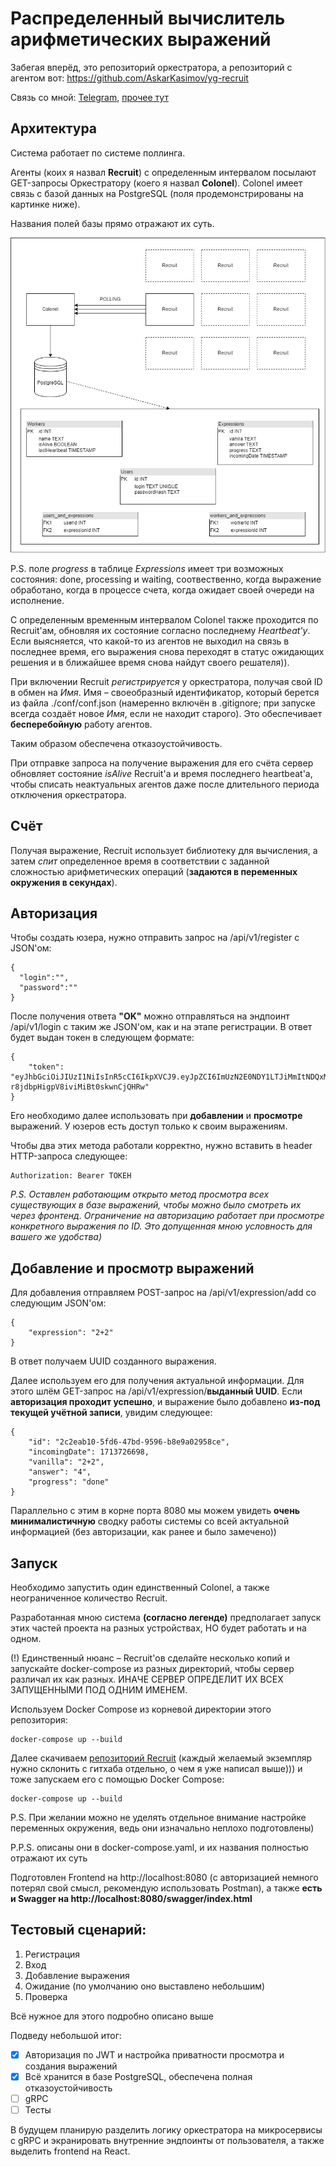 # Распределенный вычислитель арифметических выражений
Забегая вперёд, это репозиторий оркестратора, а репозиторий с агентом вот: https://github.com/AskarKasimov/yg-recruit

Связь со мной: [Telegram](https://t.me/a_s_k_a_rr), [прочее тут](https://askar.su)

## Архитектура
Система работает по системе поллинга.

Агенты (коих я назвал **Recruit**) с определенным интервалом посылают GET-запросы Оркестратору (коего я назвал **Colonel**).
Colonel имеет связь с базой данных на PostgreSQL (поля продемонстрированы на картинке ниже).

Названия полей базы прямо отражают их суть.

![Иллюстрация](https://github.com/AskarKasimov/yg-colonel/blob/master/scheme.drawio.png)

P.S. поле *progress* в таблице *Expressions* имеет три возможных состояния: done, processing и waiting, соотвественно, когда выражение обработано, когда в процессе счета, когда ожидает своей очереди на исполнение.

С определенным временным интервалом Colonel также проходится по Recruit'ам, обновляя их состояние согласно последнему *Heartbeat'у*. Если выясняется, что какой-то из агентов не выходил на связь в последнее время, его выражения снова переходят в статус ожидающих решения и в ближайшее время снова найдут своего решателя)).

При включении Recruit *регистрируется* у оркестратора, получая свой ID в обмен на *Имя*. Имя – своеобразный идентификатор, который берется из файла ./conf/conf.json (намеренно включён в .gitignore; при запуске всегда создаёт новое *Имя*, если не находит старого). Это обеспечивает **бесперебойную** работу агентов.

Таким образом обеспечена отказоустойчивость. 

При отправке запроса на получение выражения для его счёта сервер обновляет состояние *isAlive* Recruit'а и время последнего heartbeat'а, чтобы списать неактуальных агентов даже после длительного периода отключения оркестратора.

## Счёт

Получая выражение, Recruit использует библиотеку для вычисления, а затем *спит* определенное время в соответствии с заданной сложностью арифметических операций (**задаются в переменных окружения в секундах**).

## Авторизация

Чтобы создать юзера, нужно отправить запрос на /api/v1/register с JSON'ом:
```
{
  "login":"",
  "password":""
}
```
После получения ответа **"OK"** можно отправляться на эндпоинт /api/v1/login с таким же JSON'ом, как и на этапе регистрации. В ответ будет выдан токен в следующем формате:
```
{
    "token": "eyJhbGciOiJIUzI1NiIsInR5cCI6IkpXVCJ9.eyJpZCI6ImUzN2E0NDY1LTJiMmItNDQxMy05MmZlLTQwNmRkZmUxMWMxZiIsImV4cCI6MTcxMzgxMzUxNX0.BTff50lGAuYq-r8jdbpHigpV8iviMiBt0skwnCjQHRw"
}
```
Его необходимо далее использовать при **добавлении** и **просмотре** выражений. У юзеров есть доступ только к своим выражениям.

Чтобы два этих метода работали корректно, нужно вставить в header HTTP-запроса следующее:

```
Authorization: Bearer ТОКЕН
```

*P.S. Оставлен работающим открыто метод просмотра всех существующих в базе выражений, чтобы можно было смотреть их через фронтенд. Ограничение на авторизацию работает при просмотре конкретного выражения по ID. Это допущенная мною условность для вашего же удобства)*

## Добавление и просмотр выражений

Для добавления отправляем POST-запрос на /api/v1/expression/add со следующим JSON'ом:
```
{
    "expression": "2+2"
}
```
В ответ получаем UUID созданного выражения.

Далее используем его для получения актуальной информации. Для этого шлём GET-запрос на /api/v1/expression/**выданный UUID**.
Если **авторизация проходит успешно**, и выражение было добавлено **из-под текущей учётной записи**, увидим следующее:
```
{
    "id": "2c2eab10-5fd6-47bd-9596-b8e9a02958ce",
    "incomingDate": 1713726698,
    "vanilla": "2+2",
    "answer": "4",
    "progress": "done"
}
```

Параллельно с этим в корне порта 8080 мы можем увидеть **очень минималистичную** сводку работы системы со всей актуальной информацией (без авторизации, как ранее и было замечено))


## Запуск

Необходимо запустить один единственный Colonel, а также неограниченное количество Recruit.

Разработанная мною система **(согласно легенде)** предполагает запуск этих частей проекта на разных устройствах, НО будет работать и на одном.

(!) Единственный нюанс – Recruit'ов сделайте несколько копий и запускайте docker-compose из разных директорий, чтобы сервер различал их как разных. ИНАЧЕ СЕРВЕР ОПРЕДЕЛИТ ИХ ВСЕХ ЗАПУЩЕННЫМИ ПОД ОДНИМ ИМЕНЕМ.

Используем Docker Compose из корневой директории этого репозитория:
```
docker-compose up --build
```
Далее скачиваем [репозиторий Recruit](https://github.com/AskarKasimov/yg-recruit) (каждый желаемый экземпляр нужно склонить с гитхаба отдельно, о чем я уже написал выше))) и тоже запускаем его с помощью Docker Compose:
```
docker-compose up --build
```
P.S. При желании можно не уделять отдельное внимание настройке переменных окружения, ведь они изначально неплохо подготовлены)

P.P.S. описаны они в docker-compose.yaml, и их названия полностью отражают их суть

Подготовлен Frontend на http://localhost:8080 (с авторизацией немного потерял свой смысл, рекомендую использовать Postman), а также **есть и Swagger на http://localhost:8080/swagger/index.html**

## Тестовый сценарий:

1. Регистрация
2. Вход
3. Добавление выражения
4. Ожидание (по умолчанию оно выставлено небольшим)
5. Проверка

Всё нужное для этого подробно описано выше

Подведу небольшой итог:
- [x] Авторизация по JWT и настройка приватности просмотра и создания выражений
- [x] Всё хранится в базе PostgreSQL, обеспечена полная отказоустойчивость
- [ ] gRPC
- [ ] Тесты

В будущем планирую разделить логику оркестратора на микросервисы с gRPC и экранировать внутренние эндпоинты от пользователя, а также выделить frontend на React.
